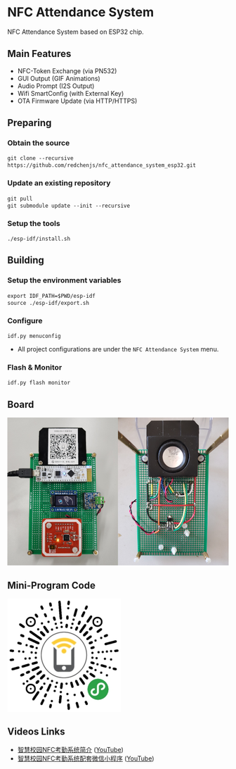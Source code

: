 NFC Attendance System
=====================

NFC Attendance System based on ESP32 chip.

## Main Features

* NFC-Token Exchange (via PN532)
* GUI Output (GIF Animations)
* Audio Prompt (I2S Output)
* Wifi SmartConfig (with External Key)
* OTA Firmware Update (via HTTP/HTTPS)

## Preparing

### Obtain the source

```
git clone --recursive https://github.com/redchenjs/nfc_attendance_system_esp32.git
```

### Update an existing repository

```
git pull
git submodule update --init --recursive
```

### Setup the tools

```
./esp-idf/install.sh
```

## Building

### Setup the environment variables

```
export IDF_PATH=$PWD/esp-idf
source ./esp-idf/export.sh
```

### Configure

```
idf.py menuconfig
```

* All project configurations are under the `NFC Attendance System` menu.

### Flash & Monitor

```
idf.py flash monitor
```

## Board

<img src="docs/board.png">

## Mini-Program Code

<img src="docs/acode.jpg">

## Videos Links

* [智慧校园NFC考勤系统简介](https://www.bilibili.com/video/av64088862) ([YouTube](https://www.youtube.com/watch?v=l8kSf4VVHyo))
* [智慧校园NFC考勤系统配套微信小程序](https://www.bilibili.com/video/av83055533) ([YouTube](https://www.youtube.com/watch?v=4vxJgOV0nS0))
